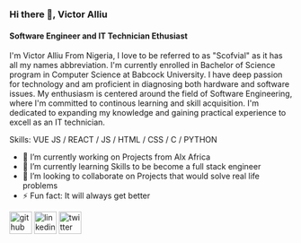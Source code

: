### Hi there 👋, Victor Alliu
#### Software Engineer and IT Technician Ethusiast
I'm Victor Alliu From Nigeria, I love to be referred to as "Scofvial" as it
has all my names abbreviation. I'm currently enrolled in Bachelor of Science
program in Computer Science at Babcock University. I have deep passion for 
technology and am proficient in diagnosing both hardware and software issues. 
My enthusiasm is centered around the field of Software Engineering, where I'm 
committed to continous learning and skill acquisition. I'm dedicated to 
expanding my knowledge and gaining practical experience to excell as an IT technician.

Skills: VUE JS / REACT / JS / HTML / CSS / C / PYTHON

- 🔭 I’m currently working on Projects from Alx Africa 
- 🌱 I’m currently learning Skills to be become a full stack engineer 
- 👯 I’m looking to collaborate on Projects that would solve real life problems 
- ⚡ Fun fact: It will always get better 


[<img src='https://cdn.jsdelivr.net/npm/simple-icons@3.0.1/icons/github.svg' alt='github' height='40'>](https://github.com/https://github.com/SCOFVIAL)  [<img src='https://cdn.jsdelivr.net/npm/simple-icons@3.0.1/icons/linkedin.svg' alt='linkedin' height='40'>](https://www.linkedin.com/in/https://www.linkedin.com/in/victor-alliu-616819202//)  [<img src='https://cdn.jsdelivr.net/npm/simple-icons@3.0.1/icons/twitter.svg' alt='twitter' height='40'>](https://twitter.com/https://twitter.com/SCOFVIAL972)  

